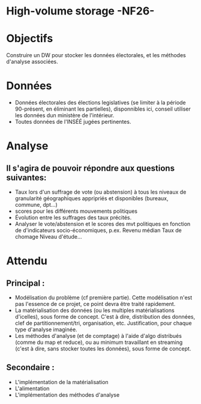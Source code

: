 # High-volume storage -NF26-

# Objectifs 

Construire un DW pour stocker les données électorales, et les méthodes d'analyse associées.

# Données

* Données électorales des élections legislatives (se limiter à la période 90-présent, en éliminant les partielles), disponnibles ici, conseil utiliser les données dun ministère de l'intérieur.
* Toutes données de l'INSÉÉ jugées pertinentes.

# Analyse

## Il s'agira de pouvoir répondre aux questions suivantes:

* Taux lors d'un suffrage de vote (ou abstension) à tous les niveaux de granularité géographiques appripriés et disponibles (bureaux, commune, dpt…)
* scores pour les différents mouvements politiques
* Évolution entre les suffrages des taux précités.
* Analyser le vote/abstension et le scores des mvt politiques en fonction de d'indicateurs socio-économiques, p.ex.
        Revenu médian
        Taux de chomage
        Niveau d'étude…

# Attendu

## Principal :

* Modélisation du problème (cf première partie). Cette modélisation n'est pas l'essence de ce projet, ce point devra être traité rapidement.
* La matérialisation des données (ou les multiples matérialisations d'icelles), sous forme de concept. C'est à dire, distribution des données, clef de partitionnement/tri, organisation, etc. Justification, pour chaque type d'analyse imaginée.
* Les méthodes d'analyse (et de comptage) à l'aide d'algo distribués (comme du map et reduce), ou au minimum travaillant en streaming (c'est à dire, sans stocker toutes les données), sous forme de concept.

## Secondaire :

* L'implémentation de la matérialisation
* L'alimentation
* L'implémentation des méthodes d'analyse

